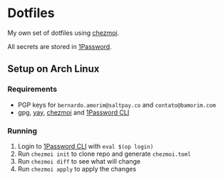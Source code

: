 # Dotfiles

My own set of dotfiles using [chezmoi].

All secrets are stored in [1Password].

## Setup on Arch Linux

### Requirements
- PGP keys for `bernardo.amorim@saltpay.co` and `contato@bamorim.com`
- gpg, [yay], [chezmoi] and [1Password CLI]

### Running

1. Login to [1Password CLI] with `eval $(op login)`
2. Run `chezmoi init` to clone repo and generate `chezmoi.toml`
3. Run `chezmoi diff` to see what will change
4. Run `chezmoi apply` to apply the changes


[chezmoi]: https://github.com/twpayne/chezmoi
[yay]: https://aur.archlinux.org/packages/yay
[1Password]: https://1password.com/
[1Password CLI]: https://1password.com/downloads/command-line/